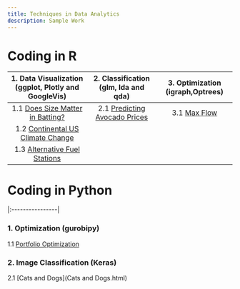 ```yaml
---
title: Techniques in Data Analytics
description: Sample Work
---
```


# Coding in R

|1. Data Visualization (ggplot, Plotly and GoogleVis)|2. Classification (glm, lda and qda)|3. Optimization (igraph,Optrees)|
|:--------------------------------------------------:|:----------------------------------:|:------------------------------:|
|1.1 [Does Size Matter in Batting?](Does_Size_Matter_in_Batting1.html)|2.1 [Predicting Avocado Prices](Avocado.html)|3.1 [Max Flow](Max_Flow.html)|
|1.2 [Continental US Climate Change](Climate.html)|||
|1.3 [Alternative Fuel Stations](Stations1.html)|||










# Coding in Python
|:----------------|
### 1. Optimization (gurobipy)

1.1 [Portfolio Optimization](Portfolio.html)

### 2. Image Classification (Keras)

2.1 [Cats and Dogs](Cats and Dogs.html)


